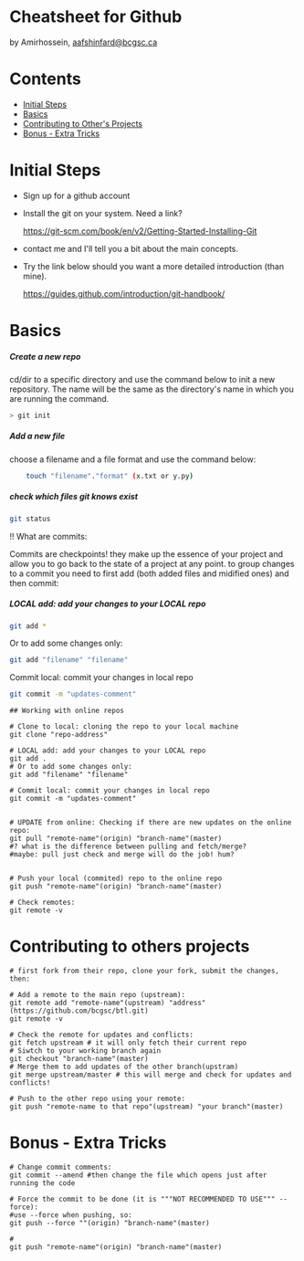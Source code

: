 Cheatsheet for Github
=====================
by Amirhossein, aafshinfard@bcgsc.ca

Contents
========

* [Initial Steps](#initial-steps)
* [Basics](#basics)
* [Contributing to Other's Projects](#contributing-to-others-projects)
* [Bonus - Extra Tricks](#bonus---extra-tricks)


Initial Steps
==============
* Sign up for a github account
* Install the git on your system. Need a link?

	https://git-scm.com/book/en/v2/Getting-Started-Installing-Git

* contact me and I'll tell you a bit about the main concepts.
	
* Try the link below should you want a more detailed introduction (than mine).

	https://guides.github.com/introduction/git-handbook/


Basics
======

##### Create a new repo
cd/dir to a specific directory and use the command below to init a new repository. The name will be the same as the directory's name in which you are running the command.
	
```bash
> git init
```


##### Add a new file
choose a filename and a file format and use the command below:
```bash
	touch "filename"."format" (x.txt or y.py)
```


##### check which files git knows exist
```bash	
git status
```
!! What are commits:

Commits are checkpoints! they make up the essence of your project and
allow you to go back to the state of a project at any point.
to group changes to a commit you need to  first add (both added
files and midified ones) and then commit:
	
##### LOCAL add: add your changes to your LOCAL repo
```bash
git add *
```
Or to add some changes only:
```bash
git add "filename" "filename"
```

Commit local: commit your changes in local repo
```bash
git commit -m "updates-comment"
```


	## Working with online repos

	# Clone to local: cloning the repo to your local machine
	git clone "repo-address"
	
	# LOCAL add: add your changes to your LOCAL repo
	git add .
	# Or to add some changes only:
	git add "filename" "filename"

	# Commit local: commit your changes in local repo
	git commit -m "updates-comment"


	# UPDATE from online: Checking if there are new updates on the online repo:
	git pull "remote-name"(origin) "branch-name"(master)
	#? what is the difference between pulling and fetch/merge?
	#maybe: pull just check and merge will do the job! hum? 
	
	
	# Push your local (commited) repo to the online repo
	git push "remote-name"(origin) "branch-name"(master)

	# Check remotes:
	git remote -v
	

Contributing to others projects
================================
	# first fork from their repo, clone your fork, submit the changes, then:

	# Add a remote to the main repo (upstream):
	git remote add "remote-name"(upstream) "address"(https://github.com/bcgsc/btl.git)
	git remote -v	
	
	# Check the remote for updates and conflicts:
	git fetch upstream # it will only fetch their current repo
	# Siwtch to your working branch again
	git checkout "branch-name"(master)
	# Merge them to add updates of the other branch(upstram)
	git merge upstream/master # this will merge and check for updates and conflicts!
	
	# Push to the other repo using your remote:
	git push "remote-name to that repo"(upstream) "your branch"(master)


Bonus - Extra Tricks
======================

	# Change commit comments:
	git commit --amend #then change the file which opens just after running the code

	# Force the commit to be done (it is """NOT RECOMMENDED TO USE""" --force):
	#use --force when pushing, so:
	git push --force ""(origin) "branch-name"(master)
	
	# 
	git push "remote-name"(origin) "branch-name"(master)
